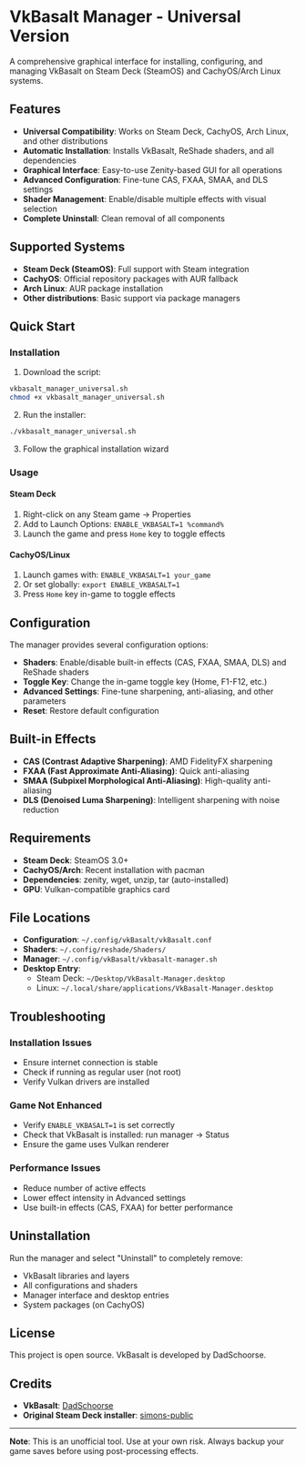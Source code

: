 # VkBasalt Manager - Universal Version

A comprehensive graphical interface for installing, configuring, and managing VkBasalt on Steam Deck (SteamOS) and CachyOS/Arch Linux systems.

## Features

- **Universal Compatibility**: Works on Steam Deck, CachyOS, Arch Linux, and other distributions
- **Automatic Installation**: Installs VkBasalt, ReShade shaders, and all dependencies
- **Graphical Interface**: Easy-to-use Zenity-based GUI for all operations
- **Advanced Configuration**: Fine-tune CAS, FXAA, SMAA, and DLS settings
- **Shader Management**: Enable/disable multiple effects with visual selection
- **Complete Uninstall**: Clean removal of all components

## Supported Systems

- **Steam Deck (SteamOS)**: Full support with Steam integration
- **CachyOS**: Official repository packages with AUR fallback
- **Arch Linux**: AUR package installation
- **Other distributions**: Basic support via package managers

## Quick Start

### Installation

1. Download the script:
```bash
vkbasalt_manager_universal.sh
chmod +x vkbasalt_manager_universal.sh
```

2. Run the installer:
```bash
./vkbasalt_manager_universal.sh
```

3. Follow the graphical installation wizard

### Usage

#### Steam Deck
1. Right-click on any Steam game → Properties
2. Add to Launch Options: `ENABLE_VKBASALT=1 %command%`
3. Launch the game and press `Home` key to toggle effects

#### CachyOS/Linux
1. Launch games with: `ENABLE_VKBASALT=1 your_game`
2. Or set globally: `export ENABLE_VKBASALT=1`
3. Press `Home` key in-game to toggle effects

## Configuration

The manager provides several configuration options:

- **Shaders**: Enable/disable built-in effects (CAS, FXAA, SMAA, DLS) and ReShade shaders
- **Toggle Key**: Change the in-game toggle key (Home, F1-F12, etc.)
- **Advanced Settings**: Fine-tune sharpening, anti-aliasing, and other parameters
- **Reset**: Restore default configuration

## Built-in Effects

- **CAS (Contrast Adaptive Sharpening)**: AMD FidelityFX sharpening
- **FXAA (Fast Approximate Anti-Aliasing)**: Quick anti-aliasing
- **SMAA (Subpixel Morphological Anti-Aliasing)**: High-quality anti-aliasing
- **DLS (Denoised Luma Sharpening)**: Intelligent sharpening with noise reduction

## Requirements

- **Steam Deck**: SteamOS 3.0+
- **CachyOS/Arch**: Recent installation with pacman
- **Dependencies**: zenity, wget, unzip, tar (auto-installed)
- **GPU**: Vulkan-compatible graphics card

## File Locations

- **Configuration**: `~/.config/vkBasalt/vkBasalt.conf`
- **Shaders**: `~/.config/reshade/Shaders/`
- **Manager**: `~/.config/vkBasalt/vkbasalt-manager.sh`
- **Desktop Entry**: 
  - Steam Deck: `~/Desktop/VkBasalt-Manager.desktop`
  - Linux: `~/.local/share/applications/VkBasalt-Manager.desktop`

## Troubleshooting

### Installation Issues
- Ensure internet connection is stable
- Check if running as regular user (not root)
- Verify Vulkan drivers are installed

### Game Not Enhanced
- Verify `ENABLE_VKBASALT=1` is set correctly
- Check that VkBasalt is installed: run manager → Status
- Ensure the game uses Vulkan renderer

### Performance Issues
- Reduce number of active effects
- Lower effect intensity in Advanced settings
- Use built-in effects (CAS, FXAA) for better performance

## Uninstallation

Run the manager and select "Uninstall" to completely remove:
- VkBasalt libraries and layers
- All configurations and shaders
- Manager interface and desktop entries
- System packages (on CachyOS)

## License

This project is open source. VkBasalt is developed by DadSchoorse.

## Credits

- **VkBasalt**: [DadSchoorse](https://github.com/DadSchoorse/vkBasalt)
- **Original Steam Deck installer**: [simons-public](https://github.com/simons-public/steam-deck-vkbasalt-install)

---

**Note**: This is an unofficial tool. Use at your own risk. Always backup your game saves before using post-processing effects.
